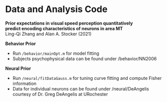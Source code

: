 # Data and Analysis Code
**Prior expectations in visual speed perception quantitatively    
predict encoding characteristics of neurons in area MT**  
Ling-Qi Zhang and Alan A. Stocker (2021)  


**Behavior Prior**
- Run `/behavior/mainOpt.m` for model fitting 
- Subjects psychophysical data can be found under /behavior/NN2006


**Neural Prior**
- Run `/neural/fitDataGauss.m` for tuning curve fitting and compute Fisher information
- Data for individual neurons can be found under /neural/DeAngelis courtesy of Dr. Greg DeAngelis at URochester

